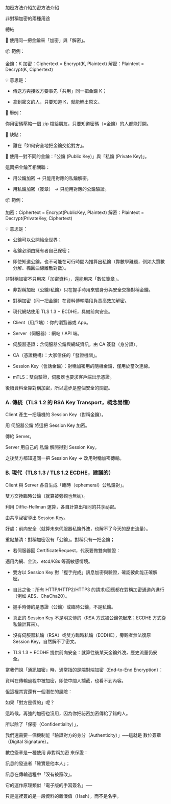 加密方法介紹加密方法介紹

非對稱加密的兩種用途

總結

🔸 使用同一把金鑰來「加密」與「解密」。

📦 範例：

金鑰：K
加密：Ciphertext = Encrypt(K, Plaintext)
解密：Plaintext = Decrypt(K, Ciphertext)


💡 意思是：

- 傳送方與接收方要事先「共用」同一把金鑰 K；

- 拿到密文的人，只要知道 K，就能解出原文。

🧩 舉例：

你用密碼壓縮一個 zip 檔給朋友，只要知道密碼（=金鑰）的人都能打開。

📌 缺點：

- 難在「如何安全地把金鑰交給對方」。

🔸 使用一對不同的金鑰：「公鑰 (Public Key)」與「私鑰 (Private Key)」。

這兩把金鑰互相關聯：

- 用公鑰加密 → 只能用對應的私鑰解密。

- 用私鑰加密（簽章） → 只能用對應的公鑰驗證。

📦 範例：

加密：Ciphertext = Encrypt(PublicKey, Plaintext)
解密：Plaintext = Decrypt(PrivateKey, Ciphertext)


💡 意思是：

- 公鑰可以公開給全世界；

- 私鑰必須由擁有者自己保密；

- 即使知道公鑰，也不可能在可行時間內推算出私鑰（靠數學難題，例如大質數分解、橢圓曲線離散對數）。

非對稱加密不只用來「加密資料」，還能用來「數位簽章」。

- 非對稱加密（公鑰/私鑰）只在握手時用來驗身分與安全交換對稱金鑰。

- 對稱加密（同一把金鑰）在資料傳輸階段負責高效加解密。

- 現代網站使用 TLS 1.3 + ECDHE，具備前向安全。

- Client（用戶端）：你的瀏覽器或 App。

- Server（伺服器）：網站 / API 端。

- 伺服器憑證：含伺服器公鑰與網域資訊，由 CA 簽發（身分證）。

- CA（憑證機構）：大家信任的「發證機關」。

- Session Key（會話金鑰）：對稱加密用的隨機金鑰，僅用於當次連線。

- mTLS：雙向驗證，伺服器也要求客戶端出示憑證。

後續資料全靠對稱加密，所以這步是整個安全的關鍵。

### A. 傳統（TLS 1.2 的 RSA Key Transport，概念易懂）

Client 產生一把隨機的 Session Key（對稱金鑰）。

用 伺服器公鑰 將這把 Session Key 加密。

傳給 Server。

Server 用自己的 私鑰 解開得到 Session Key。

之後雙方都知道同一把 Session Key → 改用對稱加密傳輸。

### B. 現代（TLS 1.3 / TLS 1.2 ECDHE，建議的）

Client 與 Server 各自生成「臨時（ephemeral）公私鑰對」。

雙方交換臨時公鑰（就算被旁觀也無妨）。

利用 Diffie-Hellman 運算，各自計算出相同的共享祕密。

由共享祕密導出 Session Key。

好處：前向安全（就算未來伺服器私鑰外洩，也解不了今天的歷史流量）。

重點釐清：對稱加密沒有「公鑰」。對稱只有一把金鑰；

- 若伺服器回 CertificateRequest，代表要做雙向驗證：

適用內網、金流、etcd/K8s 等高敏感情境。

- 雙方以 Session Key 對「握手完成」訊息加密與驗證，確認彼此能正確解密。

- 自此之後：所有 HTTP/HTTP2/HTTP3 的請求/回應都在對稱加密通道內進行（例如 AES、ChaCha20）。

- 握手時傳的是憑證（公鑰）或臨時公鑰，不是私鑰。

- 真正的 Session Key 不是明文傳的（RSA 方式被公鑰包起來；ECDHE 方式從私鑰計算來）。

- 沒有伺服器私鑰（RSA）或雙方臨時私鑰（ECDHE），旁觀者無法復原 Session Key，自然解不了密文。

- TLS 1.3 + ECDHE 提供前向安全：就算往後某天金鑰外洩，歷史流量仍安全。

當我們說「通訊加密」時，通常指的是端對端加密（End-to-End Encryption）：

資料在傳輸過程中被加密，即使中間人攔截，也看不到內容。

但這裡其實還有一個潛在的風險：

如果「對方是假的」呢？

這時候，再強的加密也沒用，因為你把祕密加密傳給了錯的人。

所以除了「保密（Confidentiality）」，

我們還需要一個機制能「驗證對方的身分（Authenticity）」──這就是 數位簽章（Digital Signature）。

數位簽章是一種使用 非對稱加密 來保證：

訊息的發送者「確實是他本人」；

訊息在傳輸過程中「沒有被竄改」。

它的運作原理類似「電子版的手寫簽名」──

只是這裡簽的是一段資料的雜湊值（Hash），而不是名字。